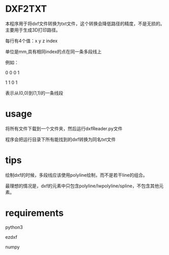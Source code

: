 # DXF2TXT
本程序用于将dxf文件转换为txt文件，这个转换会降低路径的精度，不是无损的。主要用于生成3D打印路径。

每行有4个值：x y z index

单位是mm,具有相同index的点在同一条多段线上

例如：

0 0 0 1

1 1 0 1

表示从(0,0)到(1,1)的一条线段

# usage
将所有文件下载到一个文件夹，然后运行dxfReader.py文件

程序会把运行目录下所有能找到的dxf转换为同名txt文件

# tips

绘制dxf的时候，多段线应该使用polyline绘制，而不是若干line的组合。

最理想的情况是，dxf的元素中只包含polyline/lwpolyline/spline，不包含其他元素。

# requirements

python3

ezdxf

numpy